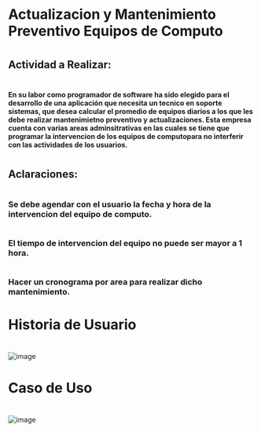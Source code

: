 # Actualizacion y Mantenimiento Preventivo Equipos de Computo
#
## Actividad a Realizar:
#
#### En su labor como programador de software ha sido elegido para el desarrollo de una aplicación que necesita un tecnico en soporte sistemas, que desea calcular el promedio de equipos diarios a los que les debe realizar mantenimietno preventivo y actualizaciones. Esta empresa cuenta con varias areas adminsitrativas en las cuales se tiene que programar la intervencion de los equipos de computopara no interferir con las actividades de los usuarios.
#
## Aclaraciones:
#
### Se debe agendar con el usuario la fecha y hora de la intervencion del equipo de computo.
#
### El tiempo de intervencion del equipo no puede ser mayor a 1 hora.
#
### Hacer un cronograma por area para realizar dicho mantenimiento.
#
#
# Historia de Usuario
#
![image](https://github.com/carlfepe/mantenimiento.github.io/assets/132966562/1720bc02-d0d1-4756-8a33-c3c0583867ed)
#
# Caso de Uso
#
![image](https://github.com/carlfepe/mantenimiento.github.io/assets/132966562/b55cb986-10fc-4eab-bf5a-156ecc0199c4)


